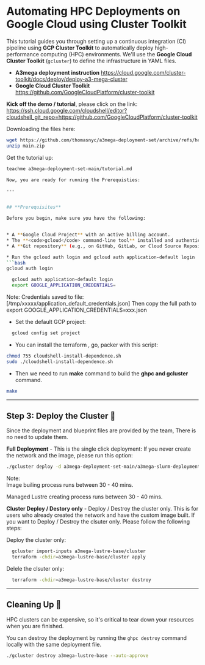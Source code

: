 
# **Automating HPC Deployments on Google Cloud using Cluster Toolkit**

This tutorial guides you through setting up a continuous integration (CI) pipeline using **GCP Cluster Toolkit** to automatically deploy high-performance computing (HPC) environments. We'll use the **Google Cloud Cluster Toolkit** (`gcluster`) to define the infrastructure in YAML files.

* **A3mega deployment instruction**
  https://cloud.google.com/cluster-toolkit/docs/deploy/deploy-a3-mega-cluster
* **Google Cloud Cluster Toolkit**
  https://github.com/GoogleCloudPlatform/cluster-toolkit


**Kick off the demo / tutorial**, please click on the link:
https://ssh.cloud.google.com/cloudshell/editor?cloudshell_git_repo=https://github.com/GoogleCloudPlatform/cluster-toolkit

Downloading the files here:
```bash
wget https://github.com/thomasnyc/a3mega-deployment-set/archive/refs/heads/main.zip
unzip main.zip
```

Get the tutorial up:
```bash
teachme a3mega-deployment-set-main/tutorial.md

Now, you are ready for running the Prerequisties:

---


## **Prerequisites**

Before you begin, make sure you have the following:


* A **Google Cloud Project** with an active billing account.
* The **<code>gcloud</code> command-line tool** installed and authenticated (`gcloud auth login`) & (`gcloud auth application-default login`) follow the command below: 
* A **Git repository** (e.g., on GitHub, GitLab, or Cloud Source Repositories) containing your Cluster Toolkit configuration files. Cloud shell command shall already clone the repository required.

* Run the gcloud auth login and gcloud auth application-default login 
```bash
gcloud auth login
```

```bash
  gcloud auth application-default login
  export GOOGLE_APPLICATION_CREDENTIALS=
```
Note: 
Credentials saved to file: [/tmp/xxxxx/application_default_credentials.json]
Then copy the full path to export GOOGLE_APPLICATION_CREDENTIALS=xxx.json


* Set the default GCP project:

```bash
  gcloud config set project 
```

* You can install the terraform , go, packer with this script:
```bash
chmod 755 cloudshell-install-dependence.sh 
sudo ./cloudshell-install-dependence.sh 
```
* Then we need to run **make** command to build the **ghpc and gcluster** command.

```bash
make
```
---
## **Step 3: Deploy the Cluster 🎉**

Since the deployment and blueprint files are provided by the team, There is no need to update them. 

**Full Deployment** - This is the single click deployment: 
If you never create the network and the image, please run this option:

```bash
./gcluster deploy -d a3mega-deployment-set-main/a3mega-slurm-deployment-thomashk.yaml a3mega-deployment-set-main/a3mega-lustre-slurm-blueprint.yaml --auto-approve
```

Note:  
Image builing process runs between 30 - 40 mins.

Managed Lustre creating process runs between 30 - 40 mins.


**Cluster Deploy / Destory only**  - Deploy / Destroy the cluster only. This is for users who already created the network and have the custom image built. 
If you want to Deploy / Destroy the clsuter only. Please follow the following steps: 

Deploy the cluster only: 

```bash
  gcluster import-inputs a3mega-lustre-base/cluster
  terraform -chdir=a3mega-lustre-base/cluster apply
```

Delele the clsuter only:

```bash
  terraform -chdir=a3mega-lustre-base/cluster destroy
```

---

## **Cleaning Up 🧹**

HPC clusters can be expensive, so it's critical to tear down your resources when you are finished.

You can destroy the deployment by running the `ghpc destroy` command locally with the same deployment file.

```bash
./gcluster destroy a3mega-lustre-base --auto-approve
```
